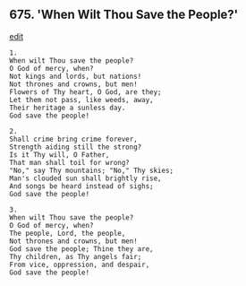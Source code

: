 
## 675.  'When Wilt Thou Save the People?'
[edit](https://docs.google.com/document/d/14LmzzM3HCgTPK9EVXYT8wiaLIGj-i4br/edit?mode=html)



    1.
    When wilt Thou save the people? 
    O God of mercy, when? 
    Not kings and lords, but nations! 
    Not thrones and crowns, but men! 
    Flowers of Thy heart, O God, are they; 
    Let them not pass, like weeds, away, 
    Their heritage a sunless day. 
    God save the people! 

    2.
    Shall crime bring crime forever, 
    Strength aiding still the strong? 
    Is it Thy will, O Father, 
    That man shall toil for wrong? 
    "No," say Thy mountains; "No," Thy skies; 
    Man's clouded sun shall brightly rise, 
    And songs be heard instead of sighs; 
    God save the people! 

    3.
    When wilt Thou save the people? 
    O God of mercy, when? 
    The people, Lord, the people, 
    Not thrones and crowns, but men! 
    God save the people; Thine they are, 
    Thy children, as Thy angels fair; 
    From vice, oppression, and despair, 
    God save the people!
